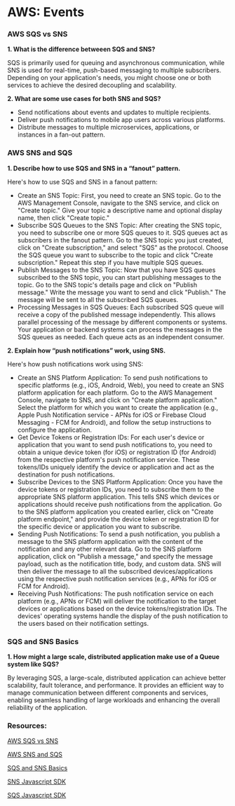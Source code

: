 # AWS: Events

### AWS SQS vs SNS

**1. What is the difference betweeen SQS and SNS?**

SQS is primarily used for queuing and asynchronous communication, while SNS is used for real-time, push-based messaging to multiple subscribers. Depending on your application's needs, you might choose one or both services to achieve the desired decoupling and scalability.


**2. What are some use cases for both SNS and SQS?**

* Send notifications about events and updates to multiple recipients.
* Deliver push notifications to mobile app users across various platforms.
* Distribute messages to multiple microservices, applications, or instances in a fan-out pattern.


### AWS SNS and SQS

**1. Describe how to use SQS and SNS in a “fanout” pattern.**

Here's how to use SQS and SNS in a fanout pattern:

* Create an SNS Topic:
First, you need to create an SNS topic. Go to the AWS Management Console, navigate to the SNS service, and click on "Create topic."
Give your topic a descriptive name and optional display name, then click "Create topic."
* Subscribe SQS Queues to the SNS Topic:
After creating the SNS topic, you need to subscribe one or more SQS queues to it. SQS queues act as subscribers in the fanout pattern.
Go to the SNS topic you just created, click on "Create subscription," and select "SQS" as the protocol.
Choose the SQS queue you want to subscribe to the topic and click "Create subscription." Repeat this step if you have multiple SQS queues.
* Publish Messages to the SNS Topic:
Now that you have SQS queues subscribed to the SNS topic, you can start publishing messages to the topic.
Go to the SNS topic's details page and click on "Publish message."
Write the message you want to send and click "Publish." The message will be sent to all the subscribed SQS queues.
* Processing Messages in SQS Queues:
Each subscribed SQS queue will receive a copy of the published message independently. This allows parallel processing of the message by different components or systems.
Your application or backend systems can process the messages in the SQS queues as needed. Each queue acts as an independent consumer.


**2. Explain how “push notifications” work, using SNS.**

Here's how push notifications work using SNS:

* Create an SNS Platform Application:
To send push notifications to specific platforms (e.g., iOS, Android, Web), you need to create an SNS platform application for each platform. Go to the AWS Management Console, navigate to SNS, and click on "Create platform application."
Select the platform for which you want to create the application (e.g., Apple Push Notification service - APNs for iOS or Firebase Cloud Messaging - FCM for Android), and follow the setup instructions to configure the application.
* Get Device Tokens or Registration IDs:
For each user's device or application that you want to send push notifications to, you need to obtain a unique device token (for iOS) or registration ID (for Android) from the respective platform's push notification service.
These tokens/IDs uniquely identify the device or application and act as the destination for push notifications.
* Subscribe Devices to the SNS Platform Application:
Once you have the device tokens or registration IDs, you need to subscribe them to the appropriate SNS platform application. This tells SNS which devices or applications should receive push notifications from the application.
Go to the SNS platform application you created earlier, click on "Create platform endpoint," and provide the device token or registration ID for the specific device or application you want to subscribe.
* Sending Push Notifications:
To send a push notification, you publish a message to the SNS platform application with the content of the notification and any other relevant data.
Go to the SNS platform application, click on "Publish a message," and specify the message payload, such as the notification title, body, and custom data.
SNS will then deliver the message to all the subscribed devices/applications using the respective push notification services (e.g., APNs for iOS or FCM for Android).
* Receiving Push Notifications:
The push notification service on each platform (e.g., APNs or FCM) will deliver the notification to the target devices or applications based on the device tokens/registration IDs.
The devices' operating systems handle the display of the push notification to the users based on their notification settings.

### SQS and SNS Basics

**1. How might a large scale, distributed application make use of a Queue system like SQS?**

By leveraging SQS, a large-scale, distributed application can achieve better scalability, fault tolerance, and performance. It provides an efficient way to manage communication between different components and services, enabling seamless handling of large workloads and enhancing the overall reliability of the application.




### Resources:
 [AWS SQS vs SNS](https://medium.com/awesome-cloud/aws-difference-between-sqs-and-sns-61a397bf76c5)

[AWS SNS and SQS](https://www.youtube.com/watch?v=mXk0MNjlO7A)

[SQS and SNS Basics](https://www.youtube.com/watch?v=UesxWuZMZqI)

[SNS Javascript SDK](https://docs.aws.amazon.com/AWSJavaScriptSDK/latest/AWS/SNS.html)

[SQS Javascript SDK](https://docs.aws.amazon.com/AWSJavaScriptSDK/latest/AWS/SQS.html)